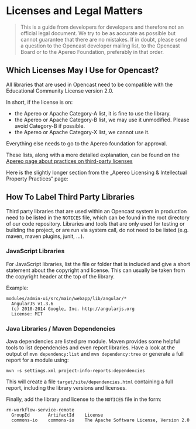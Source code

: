 Licenses and Legal Matters
==========================

> This is a guide from developers for developers and therefore not an official legal document. We try to be as accurate
> as possible but cannot guarantee that there are no mistakes. If in doubt, please send a question to the Opencast
> developer mailing list, to the Opencast Board or to the Apereo Foundation, preferably in that order.


Which Licenses May I Use for Opencast?
--------------------------------------

All libraries that are used in Opencast need to be compatible with the Educational Community License version 2.0.

In short, if the license is on:

 - the Apereo or Apache Category-A list, it is fine to use the library.
 - the Apereo or Apache Category-B list, we may use it unmodified. Please avoid Category-B if possible.
 - the Apereo or Apache Category-X list, we cannot use it.

Everything else needs to go to the Apereo foundation for approval.

These lists, along with a more detailed explanation, can be found on the [Apereo page about practices on third-party
licenses](https://apereo.org/licensing/third-party)


Here is the slightly longer section from the „Apereo Licensing & Intellectual Property Practices“ page:


How To Label Third Party Libraries
----------------------------------

Third party libraries that are used within an Opencast system in production need to be listed in the `NOTICES` file,
which can be found in the root directory of our code repository. Libraries and tools that are only used for testing or
building the project, or are run via system call, do not need to be listed (e.g. maven, maven plugins, junit, ...).


### JavaScript Libraries

For JavaScript libraries, list the file or folder that is included and give a short statement about the copyright and
license. This can usually be taken from the copyright header at the top of the library.

Example:

    modules/admin-ui/src/main/webapp/lib/angular/*
      AngularJS v1.3.6
      (c) 2010-2014 Google, Inc. http://angularjs.org
      License: MIT


### Java Libraries / Maven Dependencies

Java dependencies are listed pre module. Maven provides some helpful tools to list dependencies and even report
libraries. Have a look at the output of `mvn dependency:list` and `mvn dependency:tree` or generate a full report for a
module using:

    mvn -s settings.xml project-info-reports:dependencies

This will create a file `target/site/dependencies.html` containing a full report, including the library versions and
licenses.

Finally, add the library and license to the `NOTICES` file in the form:


    rn-workflow-service-remote
      GroupId       ArtifactId    License
      commons-io    commons-io    The Apache Software License, Version 2.0
